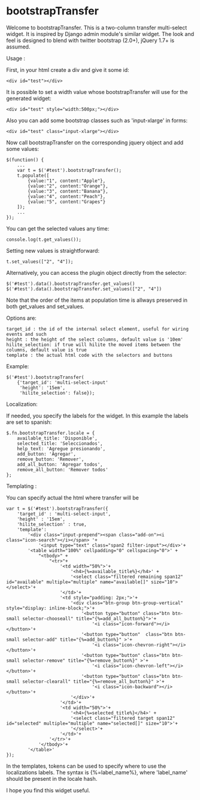 bootstrapTransfer
=================

Welcome to bootstrapTransfer. This is a two-column transfer multi-select widget. It is
inspired by Django admin module's similar widget. The look and feel is designed to blend with
twitter bootstrap (2.0+), jQuery 1.7+ is assumed.

Usage :

First, in your html create a div and give it some id:

    <div id="test"></div>

It is possible to set a width value whose bootstrapTransfer will use for the generated widget:

    <div id="test" style="width:500px;"></div>
	
Also you can add some bootstrap classes such as 'input-xlarge' in forms:
	
    <div id="test" class="input-xlarge"></div>
	
Now call bootstrapTransfer on the corresponding jquery object and add some values:

    $(function() {
        ...
        var t = $('#test').bootstrapTransfer();
        t.populate([
            {value:"1", content:"Apple"},
            {value:"2", content:"Orange"},
            {value:"3", content:"Banana"},
            {value:"4", content:"Peach"},
            {value:"5", content:"Grapes"}
        ]);
        ...
    });

You can get the selected values any time:

    console.log(t.get_values());

Setting new values is straightforward:

    t.set_values(["2", "4"]);
	
Alternatively, you can access the plugin object directly from the selector:

	$('#test').data().bootstrapTransfer.get_values()
	$('#test').data().bootstrapTransfer.set_values(["2", "4"])

Note that the order of the items at population time is allways preserved in both get_values and set_values.

Options are:

    target_id : the id of the internal select element, useful for wiring events and such
	height : the height of the select columns, default value is '10em'
	hilite_selection: if true will hilite the moved items between the columns, default value is true
	template : the actual html code with the selectors and buttons 

Example:	

    $('#test').bootstrapTransfer(
        {'target_id': 'multi-select-input'
         'height': '15em',
         'hilite_selection': false});

Localization:

If needed, you specify the labels for the widget. In this example the labels are set to spanish:

    $.fn.bootstrapTransfer.locale = {
	    available_title: 'Disponible',
	    selected_title: 'Seleccionados',
	    help_text: 'Agregue presionando',
	    add_button: 'Agregar',
	    remove_button: 'Remover',
	    add_all_button: 'Agregar todos',
	    remove_all_button: 'Remover todos'
    };

Templating :

You can specify actual the html where transfer will be 

    var t = $('#test').bootstrapTransfer({
		'target_id' : 'multi-select-input',
		'height' : '15em',
		'hilite_selection' : true,
		'template':
			'<div class="input-prepend"><span class="add-on"><i class="icon-search"></i></span> '+
				'<input type="text" class="span2 filter-input"></div>'+
			'<table width="100%" cellpadding="0" cellspacing="0">' +
				"<tbody>" + 
					"<tr>"+
						'<td width="50%">'+
							'<h4>{%=available_title%}</h4>' + 
							'<select class="filtered remaining span12" id="available" multiple="multiple" name="available[]" size="10"></select>'+
						'</td>'+
						'<td style="padding: 2px;">'+
							'<div class="btn-group btn-group-vertical" style="display: inline-block;">'+
								'<button type="button" class="btn btn-small selector-chooseall" title="{%=add_all_button%}">'+ 
									'<i class="icon-forward"></i></button>'+
								'<button type="button"  class="btn btn-small selector-add" title="{%=add_button%}" >'+ 
									'<i class="icon-chevron-right"></i> </button>'+
								'<button type="button" class="btn btn-small selector-remove" title="{%=remove_button%}" >'+ 
									'<i class="icon-chevron-left"></i></button>'+
								'<button type="button" class="btn btn-small selector-clearall" title="{%=remove_all_button%}" >'+ 
									'<i class="icon-backward"></i></button>'+
							'</div>'+
						'</td>'+
						'<td width="50%">'+
							'<h4>{%=selected_title%}</h4>' + 
							'<select class="filtered target span12" id="selected" multiple="multiple" name="selected[]" size="10">'+
							'</select>'+
						'</td>'+
					'</tr>'+
				'</tbody>'+
			'</table>'
    });
In the templates, tokens can be used to specify where to use the localizations labels. The syntax is {%=label_name%}, where 'label_name' should be present in the locale hash. 

I hope you find this widget useful.